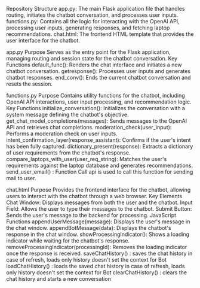 Repository Structure
app.py: The main Flask application file that handles routing, initiates the chatbot conversation, and processes user inputs.
functions.py: Contains all the logic for interacting with the OpenAI API, processing user inputs, generating responses, and fetching laptop recommendations.
chat.html: The frontend HTML template that provides the user interface for the chatbot.

app.py
Purpose
Serves as the entry point for the Flask application, managing routing and session state for the chatbot conversation.
Key Functions
default_func(): Renders the chat interface and initiates a new chatbot conversation.
getresponse(): Processes user inputs and generates chatbot responses.
end_conv(): Ends the current chatbot conversation and resets the session.

functions.py
Purpose
Contains utility functions for the chatbot, including OpenAI API interactions, user input processing, and recommendation logic.
Key Functions
initialize_conversation(): Initializes the conversation with a system message defining the chatbot's objective.
get_chat_model_completions(messages): Sends messages to the OpenAI API and retrieves chat completions.
moderation_check(user_input): Performs a moderation check on user inputs.
intent_confirmation_layer(response_assistant): Confirms if the user's intent has been fully captured.
dictionary_present(response): Extracts a dictionary of user requirements from the chatbot's response.
compare_laptops_with_user(user_req_string): Matches the user's requirements against the laptop database and generates recommendations.
send_user_email() : Function Call api is used to call this function for sending mail to user.

chat.html
Purpose
Provides the frontend interface for the chatbot, allowing users to interact with the chatbot through a web browser.
Key Elements
Chat Window: Displays messages from both the user and the chatbot.
Input Field: Allows the user to type their messages to the chatbot.
Submit Button: Sends the user's message to the backend for processing.
JavaScript Functions
appendUserMessage(message): Displays the user's message in the chat window.
appendBotMessage(data): Displays the chatbot's response in the chat window.
showProcessingIndicator(): Shows a loading indicator while waiting for the chatbot's response.
removeProcessingIndicator(processingId): Removes the loading indicator once the response is received.
saveChatHistory() : saves the chat history in case of refresh, loads only history doesn't set the context for Bot
loadChatHistory() : loads the saved chat history in case of refresh, loads only history doesn't set the context for Bot
clearChatHistory() : clears the chat history and starts a new conversation
